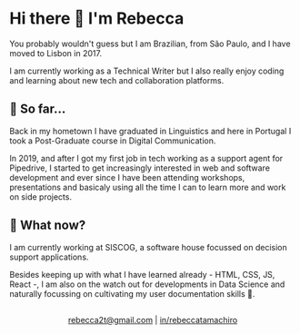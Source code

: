 # Hi there 👋 I'm Rebecca 

You probably wouldn't guess but I am Brazilian, from São Paulo, and I have moved to Lisbon in 2017.

I am currently working as a Technical Writer but I also really enjoy coding and learning about new tech and collaboration platforms.

## :rocket: So far...

Back in my hometown I have graduated in Linguistics and here in Portugal I took a Post-Graduate course in Digital Communication.

In 2019, and after I got my first job in tech working as a support agent for Pipedrive, I started to get increasingly interested in web and software development and ever since I have been attending workshops, presentations and basicaly using all the time I can to learn more and work on side projects.

## :round_pushpin: What now?

I am currently working at SISCOG, a software house focussed on decision support applications.

Besides keeping up with what I have learned already - HTML, CSS, JS, React -, I am also on the watch out for developments in Data Science and naturally focussing on cultivating my user documentation skills :seedling:. 

##
<p align="center"> 
  <a href="mailto:rebecca2t@gmail.com">rebecca2t@gmail.com</a> | <a href="https://www.linkedin.com/in/rebeccatamachiro" target="_blank">in/rebeccatamachiro</a>
</p>

<!--
## :speech_balloon: Let's get in touch!

If you're interested, feel free to check my repos, respective websites and Trello boards and let me know what you think.

Also, if you have any projects where some help with the docs could come in handy, do not hesitate to reach out!

- rebecca2t@gmail.com
- /in/rebeccatamachiro/

**RebeccaTamachiro/RebeccaTamachiro** is a ✨ _special_ ✨ repository because its `README.md` (this file) appears on your GitHub profile.

Here are some ideas to get you started:

- 🔭 I’m currently working on ...
- 🌱 I’m currently learning ...
- 👯 I’m looking to collaborate on ...
- 🤔 I’m looking for help with ...
- 💬 Ask me about ...
- 📫 How to reach me: ...
- 😄 Pronouns: ...
- ⚡ Fun fact: ...
-->
